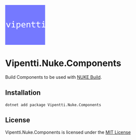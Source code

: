![icon](https://raw.githubusercontent.com/vipentti/Vipentti.Nuke.Components/main/icon.png)

# Vipentti.Nuke.Components

Build Components to be used with [NUKE Build](https://github.com/nuke-build/nuke).

## Installation

```
dotnet add package Vipentti.Nuke.Components
```

## License

Vipentti.Nuke.Components is licensed under the [MIT License](./LICENSE.md)
